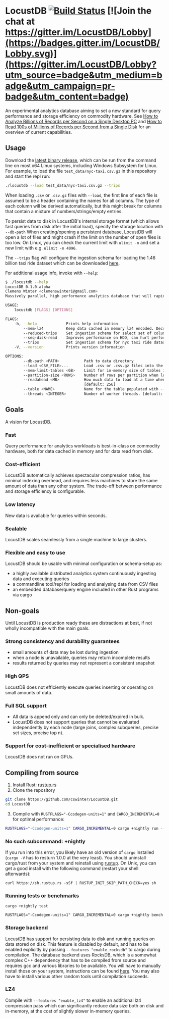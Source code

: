 # LocustDB [![Build Status](https://travis-ci.org/cswinter/LocustDB.svg?branch=master)](https://travis-ci.org/cswinter/LocustDB) [![Join the chat at https://gitter.im/LocustDB/Lobby](https://badges.gitter.im/LocustDB/Lobby.svg)](https://gitter.im/LocustDB/Lobby?utm_source=badge&utm_medium=badge&utm_campaign=pr-badge&utm_content=badge)

An experimental analytics database aiming to set a new standard for query performance and storage efficiency on commodity hardware.
See [How to Analyze Billions of Records per Second on a Single Desktop PC][blogpost] and [How to Read 100s of Millions of Records per Second from a Single Disk][blogpost-2] for an overview of current capabilities.

## Usage

Download the [latest binary release][latest-release], which can be run from the command line on most x64 Linux systems, including Windows Subsystem for Linux. For example, to load the file `test_data/nyc-taxi.csv.gz` in this repository and start the repl run:

```Bash
./locustdb --load test_data/nyc-taxi.csv.gz --trips
```

When loading `.csv` or `.csv.gz` files with `--load`, the first line of each file is assumed to be a header containing the names for all columns. The type of each column will be derived automatically, but this might break for columns that contain a mixture of numbers/strings/empty entries.

To persist data to disk in LocustDB's internal storage format (which allows fast queries from disk after the initial load), specify the storage location with `--db-path`
When creating/opening a persistent database, LocustDB will open a lot of files and might crash if the limit on the number of open files is too low.
On Linux, you can check the current limit with `ulimit -n` and set a new limit with e.g. `ulimit -n 4096`.

The `--trips` flag will configure the ingestion schema for loading the 1.46 billion taxi ride dataset which can be downloaded [here][nyc-taxi-trips].

For additional usage info, invoke with `--help`:

```Bash
$ ./locustdb --help
LocustDB 0.1.0-alpha
Clemens Winter <clemenswinter1@gmail.com>
Massively parallel, high performance analytics database that will rapidly devour all of your data.

USAGE:
    locustdb [FLAGS] [OPTIONS]

FLAGS:
    -h, --help             Prints help information
        --mem-lz4          Keep data cached in memory lz4 encoded. Decreases memory usage and query speeds.
        --reduced-trips    Set ingestion schema for select set of columns from nyc taxi ride dataset
        --seq-disk-read    Improves performance on HDD, can hurt performance on SSD.
        --trips            Set ingestion schema for nyc taxi ride dataset
    -V, --version          Prints version information

OPTIONS:
        --db-path <PATH>           Path to data directory
        --load <CSV_FILE>...       Load .csv or .csv.gz files into the database
        --mem-limit-tables <GB>    Limit for in-memory size of tables in GiB [default: 8]
        --partition-size <ROWS>    Number of rows per partition when loading new data [default: 65536]
        --readahead <MB>           How much data to load at a time when reading from disk during queries in MiB
                                   [default: 256]
        --table <NAME>             Name for the table populated with --load [default: default]
        --threads <INTEGER>        Number of worker threads. [default: number of cores (12)]
```

## Goals
A vision for LocustDB.

### Fast
Query performance for analytics workloads is best-in-class on commodity hardware, both for data cached in memory and for data read from disk.

### Cost-efficient
LocustDB automatically achieves spectacular compression ratios, has minimal indexing overhead, and requires less machines to store the same amount of data than any other system. The trade-off between performance and storage efficiency is configurable.

### Low latency
New data is available for queries within seconds.

### Scalable
LocustDB scales seamlessly from a single machine to large clusters.

### Flexible and easy to use
LocustDB should be usable with minimal configuration or schema-setup as:
- a highly available distributed analytics system continuously ingesting data and executing queries
- a commandline tool/repl for loading and analysing data from CSV files
- an embedded database/query engine included in other Rust programs via cargo


## Non-goals
Until LocustDB is production ready these are distractions at best, if not wholly incompatible with the main goals.

### Strong consistency and durability guarantees
- small amounts of data may be lost during ingestion
- when a node is unavailable, queries may return incomplete results
- results returned by queries may not represent a consistent snapshot

### High QPS
LocustDB does not efficiently execute queries inserting or operating on small amounts of data.

### Full SQL support
- All data is append only and can only be deleted/expired in bulk.
- LocustDB does not support queries that cannot be evaluated independently by each node (large joins, complex subqueries, precise set sizes, precise top n).

### Support for cost-inefficient or specialised hardware
LocustDB does not run on GPUs.


## Compiling from source

1. Install Rust: [rustup.rs][rustup]
2. Clone the repository

```Bash
git clone https://github.com/cswinter/LocustDB.git
cd LocustDB
```

3. Compile with `RUSTFLAGS="-Ccodegen-units=1"` and `CARGO_INCREMENTAL=0` for optimal performance:

```Bash
RUSTFLAGS="-Ccodegen-units=1" CARGO_INCREMENTAL=0 cargo +nightly run --release --bin repl -- --load test_data/nyc-taxi.csv.gz --reduced-trips
```

### No such subcommand: +nightly

If you run into this error, you likely have an old version of `cargo` installed (`cargo -V` has to resturn 1.0.0 at the very least). You should uninstall cargo/rust from your system and reinstall using [rustup][rustup]. On Unix, you can get a good install with the following command (restart your shell afterwards):

```
curl https://sh.rustup.rs -sSf | RUSTUP_INIT_SKIP_PATH_CHECK=yes sh
```

### Running tests or benchmarks

`cargo +nightly test`

`RUSTFLAGS="-Ccodegen-units=1" CARGO_INCREMENTAL=0 cargo +nightly bench`

### Storage backend
LocustDB has support for persisting data to disk and running queries on data stored on disk.
This feature is disabled by default, and has to be enabled explicitly by passing `--features "enable_rocksdb"` to cargo during compilation.
The database backend uses RocksDB, which is a somewhat complex C++ dependency that has to be compiled from source and requires gcc and various libraries to be available.
You will have to manually install those on your system, instructions can be found [here][rocksdb-dependencies].
You may also have to install various other random tools until compilation succeeds.

### LZ4

Compile with `--features "enable_lz4"` to enable an additional lz4 compression pass which can significantly reduce data size both on disk and in-memory, at the cost of slightly slower in-memory queries.


[nyc-taxi-trips]: https://www.dropbox.com/sh/4xm5vf1stnf7a0h/AADRRVLsqqzUNWEPzcKnGN_Pa?dl=0
[blogpost]: https://clemenswinter.com/2018/07/09/how-to-analyze-billions-of-records-per-second-on-a-single-desktop-pc/
[blogpost-2]: https://clemenswinter.com/2018/08/13/how-read-100s-of-millions-of-records-per-second-from-a-single-disk/
[rustup]: https://rustup.rs/
[rocksdb-dependencies]: https://github.com/facebook/rocksdb/blob/master/INSTALL.md#dependencies
[latest-release]: https://github.com/cswinter/LocustDB/releases/download/v0.1.0-alpha/locustdb-0.1.0-alpha-x64-linux.0-alpha
